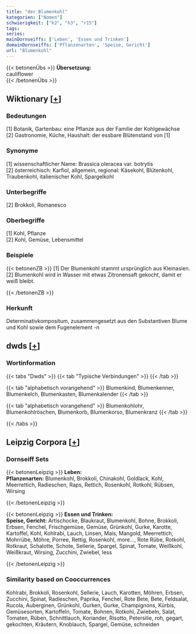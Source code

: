 ```yaml
---
title: "der Blumenkohl"
kategorien: ["Nomen"]
schwierigkeit: ["k2", "h3", "r15"]
tags:
series:
mainDornseiffs: ['Leben', 'Essen und Trinken']
domainDornseiffs: ['Pflanzenarten', 'Speise, Gericht']
url: "Blumenkohl"
---
```


{{< betonenÜbs >}}
**Übersetzung:**  
cauliflower  
{{< /betonenÜbs >}}

## Wiktionary [[+](https://de.wiktionary.org/wiki/Blumenkohl)]

### Bedeutungen
[1] Botanik, Gartenbau: eine Pflanze aus der Familie der Kohlgewächse  
[2] Gastronomie, Küche, Haushalt: der essbare Blütenstand von [1]  

### Synonyme
[1] wissenschaftlicher Name: Brassica oleracea var. botrytis  
[2] österreichisch: Karfiol, allgemein, regional: Käsekohl, Blütenkohl, Traubenkohl, italienischer Kohl, Spargelkohl  

### Unterbegriffe
[2] Brokkoli, Romanesco  

### Oberbegriffe
[1] Kohl, Pflanze  
[2] Kohl, Gemüse, Lebensmittel  

### Beispiele
{{< betonenZB >}}
[1] Der Blumenkohl stammt ursprünglich aus Kleinasien.  
[2] Blumenkohl wird in Wasser mit etwas Zitronensaft gekocht, damit er weiß bleibt.  

{{< /betonenZB >}}
### Herkunft
Determinativkompositum, zusammengesetzt aus den Substantiven Blume und Kohl sowie dem Fugenelement -n  



## dwds [[+](https://www.dwds.de/wb/Blumenkohl)]

### Wortinformation
{{< tabs "Dwds" >}}
{{< tab "Typische Verbindungen" >}}
{{< /tab >}}

{{< tab "alphabetisch vorangehend" >}}
Blumenkind, Blumenkenner, Blumenkelch, Blumenkasten, Blumenkalender
{{< /tab >}}

{{< tab "alphabetisch vorangehend" >}}
Blumenkohlohr, Blumenkohlröschen, Blumenkorb, Blumenkorso, Blumenkranz
{{< /tab >}}

{{< /tabs >}}

## Leipzig Corpora [[+](https://corpora.uni-leipzig.de/en/res?word=Blumenkohl&corpusId=deu_newscrawl-public_2018)]

### Dornseiff Sets
{{< betonenLeipzig >}}
**Leben:**  
**Pflanzenarten:** Blumenkohl, Brokkoli, Chinakohl, Goldlack, Kohl, Meerrettich, Radieschen, Raps, Rettich, Rosenkohl, Rotkohl, Rübsen, Wirsing  

{{< /betonenLeipzig >}}


{{< betonenLeipzig >}}
**Essen und Trinken:**  
**Speise, Gericht:** Artischocke, Blaukraut, Blumenkohl, Bohne, Brokkoli, Erbsen, Fenchel, Frischgemüse, Gemüse, Grünkohl, Gurke, Karotte, Kartoffel, Kohl, Kohlrabi, Lauch, Linsen, Mais, Mangold, Meerrettich, Mohrrübe, Möhre, Porree, Rettig, Rosenkohl, more..., Rote Rübe, Rotkohl, Rotkraut, Schalotte, Schote, Sellerie, Spargel, Spinat, Tomate, Weißkohl, Weißkraut, Wirsing, Zucchini, Zwiebel, less  

{{< /betonenLeipzig >}}

### Similarity based on Cooccurrences
Kohlrabi, Brokkoli, Rosenkohl, Sellerie, Lauch, Karotten, Möhren, Erbsen, Zucchini, Spinat, Radieschen, Paprika, Fenchel, Rote Bete, Bete, Feldsalat, Rucola, Auberginen, Grünkohl, Gurken, Gurke, Champignons, Kürbis, Gemüsesorten, Kartoffeln, Tomate, Bohnen, Rotkohl, Zwiebeln, Salat, Tomaten, Rüben, Schnittlauch, Koriander, Risotto, Petersilie, roh, gegart, gekochten, Kräutern, Knoblauch, Spargel, Gemüse, schneiden

